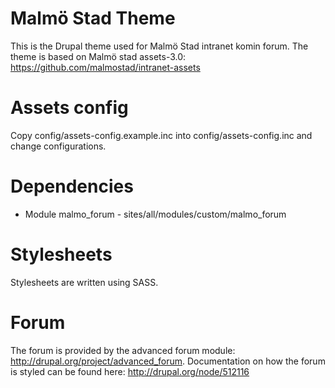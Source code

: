 Malmö Stad Theme
=============

This is the Drupal theme used for Malmö Stad intranet komin forum. The theme is based on Malmö stad assets-3.0: https://github.com/malmostad/intranet-assets

# Assets config

Copy config/assets-config.example.inc into config/assets-config.inc and change configurations.

# Dependencies

* Module malmo_forum - sites/all/modules/custom/malmo_forum

# Stylesheets

Stylesheets are written using SASS.

# Forum

The forum is provided by the advanced forum module: http://drupal.org/project/advanced_forum. Documentation on how the forum is styled can be found here: http://drupal.org/node/512116
